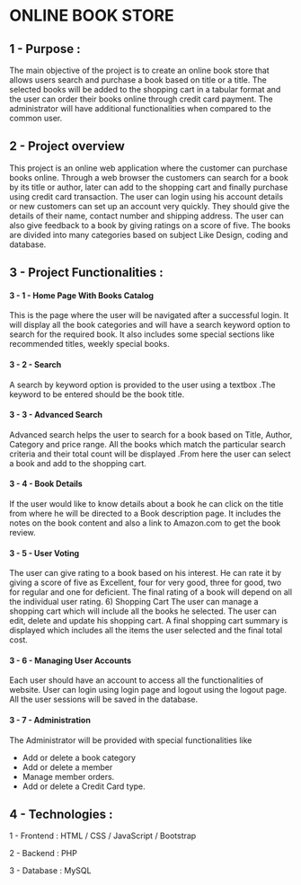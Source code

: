 # ONLINE BOOK STORE

##  1 - Purpose :

The main objective of the project is to create an online book store that allows users search and purchase a book based on title or a title.
The selected books will be added to the shopping cart in a tabular format and the user can order their books online through credit card payment.
The administrator will have additional functionalities when compared to the common user.

##  2 - Project overview

This project is an online web application where the customer can purchase books online. Through a web browser the customers can search for a book by its title or author, later can add to the shopping cart and finally purchase using credit card transaction. The user can login using his account details or new customers can set up an account very quickly. They should give the details of their name, contact number and shipping address. The user can also give feedback to a book by giving ratings on a score of five. The books are divided into many categories based on subject Like Design, coding and database.

##  3 - Project Functionalities :

#### 3 - 1 - Home Page With Books Catalog

This is the page where the user will be navigated after a successful login. It will display all the book categories and will have a search keyword
option to search for the required book. It also includes some special sections like recommended titles, weekly special books.

#### 3 - 2 - Search

A search by keyword option is provided to the user using a textbox .The keyword to be entered should be the book title.

#### 3 - 3 - Advanced Search

Advanced search helps the user to search for a book based on Title, Author, Category and price range. All the books which match the particular search criteria and their total count will be displayed .From here the user can select a book and add to the shopping cart.

#### 3 - 4 - Book Details

If the user would like to know details about a book he can click on the title from where he will be directed to a Book description page. It includes the notes on the book content and also a link to Amazon.com to get the book review.

#### 3 - 5 - User Voting

The user can give rating to a book based on his interest. He can rate it by giving a score of five as Excellent, four for very good, three for good, two for regular and one for deficient. The final rating of a book will depend on all the individual user rating. 6) Shopping Cart The user can manage a shopping cart which will include all the books he selected. The user can edit, delete and update his shopping cart. A final shopping cart summary is
displayed which includes all the items the user selected and the final total cost.

#### 3 - 6 - Managing User Accounts

Each user should have an account to access all the functionalities of website. User can login using login page and logout using the logout page. All the user sessions will be saved in the database.

#### 3 - 7 - Administration

The Administrator will be provided with special functionalities like
- Add or delete a book category
- Add or delete a member
- Manage member orders.
- Add or delete a Credit Card type.

## 4 - Technologies :

1 - Frontend : HTML / CSS / JavaScript / Bootstrap

2 - Backend : PHP

3 - Database : MySQL
